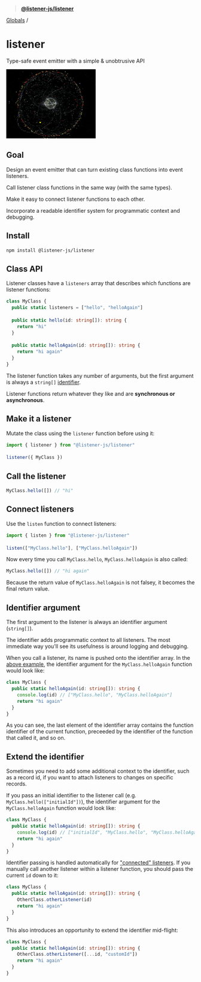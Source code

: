 > **[@listener-js/listener](README.md)**

[Globals](globals.md) /

# listener

Type-safe event emitter with a simple & unobtrusive API

![listener](media/listener.gif)

## Goal

Design an event emitter that can turn existing class functions into event listeners.

Call listener class functions in the same way (with the same types).

Make it easy to connect listener functions to each other.

Incorporate a readable identifier system for programmatic context and debugging.

## Install

```bash
npm install @listener-js/listener
```

## Class API

Listener classes have a `listeners` array that describes which functions are listener functions:

```ts
class MyClass {
  public static listeners = ["hello", "helloAgain"]

  public static hello(id: string[]): string {
    return "hi"
  }

  public static helloAgain(id: string[]): string {
    return "hi again"
  }
}
```

The listener function takes any number of arguments, but the first argument is always a `string[]` [identifier](#identifier-argument).

Listener functions return whatever they like and are **synchronous or asynchronous**.

## Make it a listener

Mutate the class using the `listener` function before using it:

```ts
import { listener } from "@listener-js/listener"

listener({ MyClass })
```

## Call the listener

```ts
MyClass.hello([]) // "hi"
```

## Connect listeners

Use the `listen` function to connect listeners:

```ts
import { listen } from "@listener-js/listener"

listen(["MyClass.hello"], ["MyClass.helloAgain"])
```

Now every time you call `MyClass.hello`, `MyClass.helloAgain` is also called:

```ts
MyClass.hello([]) // "hi again"
```

Because the return value of `MyClass.helloAgain` is not falsey, it becomes the final return value.

## Identifier argument

The first argument to the listener is always an identifier argument (`string[]`).

The identifier adds programmatic context to all listeners. The most immediate way you'll see its usefulness is around logging and debugging.

When you call a listener, its name is pushed onto the identifier array. In the [above example](#connect-listeners), the identifier argument for the `MyClass.helloAgain` function would look like:

```ts
class MyClass {
  public static helloAgain(id: string[]): string {
    console.log(id) // ["MyClass.hello", "MyClass.helloAgain"]
    return "hi again"
  }
}
```

As you can see, the last element of the identifier array contains the function identifier of the current function, preceeded by the identifier of the function that called it, and so on.

## Extend the identifier

Sometimes you need to add some additional context to the identifier, such as a record id, if you want to attach listeners to changes on specific records.

If you pass an initial identifier to the listener call (e.g. `MyClass.hello(["initialId"])`), the identifier argument for the `MyClass.helloAgain` function would look like:

```ts
class MyClass {
  public static helloAgain(id: string[]): string {
    console.log(id) // ["initialId", "MyClass.hello", "MyClass.helloAgain"]
    return "hi again"
  }
}
```

Identifier passing is handled automatically for ["connected" listeners](#connect-listeners). If you manually call another listener within a listener function, you should pass the current `id` down to it:

```ts
class MyClass {
  public static helloAgain(id: string[]): string {
    OtherClass.otherListener(id)
    return "hi again"
  }
}
```

This also introduces an opportunity to extend the identifier mid-flight:

```ts
class MyClass {
  public static helloAgain(id: string[]): string {
    OtherClass.otherListener([...id, "customId"])
    return "hi again"
  }
}
```